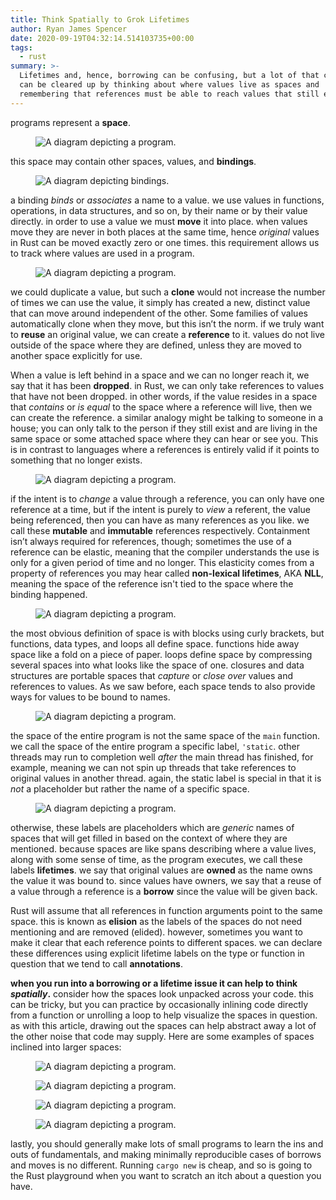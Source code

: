 ```yaml
---
title: Think Spatially to Grok Lifetimes
author: Ryan James Spencer
date: 2020-09-19T04:32:14.514103735+00:00
tags:
  - rust
summary: >-
  Lifetimes and, hence, borrowing can be confusing, but a lot of that confusion
  can be cleared up by thinking about where values live as spaces and
  remembering that references must be able to reach values that still exist.
---
```


programs represent a **space**.

<figure>
  <img
    src="/assets/images/think-spatially-to-grok-lifetimes-01.jpg"
    alt="A diagram depicting a program."
    title="A diagram depicting a program.">
  </img>
</figure>

this space may contain other spaces, values, and **bindings**.

<figure>
  <img
    src="/assets/images/think-spatially-to-grok-lifetimes-02.jpg"
    alt="A diagram depicting bindings."
    title="A diagram depicting bindings.">
  </img>
</figure>

a binding *binds* or *associates* a name to a value. we use values in functions, operations, in data structures, and so on, by their name or by their value directly. in order to use a value we must **move** it into place. when values move they are never in both places at the same time, hence *original* values in Rust can be moved exactly zero or one times. this requirement allows us to track where values are used in a program.

<figure>
  <img
    src="/assets/images/think-spatially-to-grok-lifetimes-03.jpg"
    alt="A diagram depicting a program."
    title="A diagram depicting a program.">
  </img>
</figure>

we could duplicate a value, but such a **clone** would not increase the number of times we can use the value, it simply has created a new, distinct value that can move around independent of the other. Some families of values automatically clone when they move, but this isn’t the norm. if we truly want to **reuse** an original value, we can create a **reference** to it. values do not live outside of the space where they are defined, unless they are moved to another space explicitly for use.

When a value is left behind in a space and we can no longer reach it, we say that it has been **dropped**.   in Rust, we can only take references to values that have not been dropped. in other words, if the value resides in a space that *contains* or *is equal* to the space where a reference will live, then we can create the reference. a similar analogy might be talking to someone in a house; you can only talk to the person if they still exist and are living in the same space or some attached space where they can hear or see you. This is in contrast to languages where a references is entirely valid if it points to something that no longer exists.

<figure>
  <img
    src="/assets/images/think-spatially-to-grok-lifetimes-04.jpg"
    alt="A diagram depicting a program."
    title="A diagram depicting a program.">
  </img>
</figure>

if the intent is to *change* a value through a reference, you can only have one reference at a time, but if the intent is purely to *view* a referent, the value being referenced, then you can have as many references as you like. we call these **mutable** and **immutable** references respectively. Containment isn’t always required for references, though; sometimes the use of a reference can be elastic, meaning that the compiler understands the use is only for a given period of time and no longer. This elasticity comes from a property of references you may hear called **non-lexical lifetimes**, AKA **NLL**, meaning the space of the reference isn't tied to the space where the binding happened.

<figure>
  <img
    src="/assets/images/think-spatially-to-grok-lifetimes-11.jpg"
    alt="A diagram depicting a program."
    title="A diagram depicting a program.">
  </img>
</figure>

the most obvious definition of space is with blocks using curly brackets, but functions, data types, and loops all define space. functions hide away space like a fold on a piece of paper. loops define space by compressing several spaces into what looks like the space of one. closures and data structures are portable spaces that *capture* or *close over* values and references to values. As we saw before, each space tends to also provide ways for values to be bound to names.

<figure>
  <img
    src="/assets/images/think-spatially-to-grok-lifetimes-05.jpg"
    alt="A diagram depicting a program."
    title="A diagram depicting a program.">
  </img>
</figure>

the space of the entire program is not the same space of the `main` function. we call the space of the entire program a specific label, `'static`. other threads may run to completion well *after* the main thread has finished, for example, meaning we can not spin up threads that take references to original values in another thread. again, the static label is special in that it is *not* a placeholder but rather the name of a specific space.

<figure>
  <img
    src="/assets/images/think-spatially-to-grok-lifetimes-06.jpg"
    alt="A diagram depicting a program."
    title="A diagram depicting a program.">
  </img>
</figure>

otherwise, these labels are placeholders which are *generic* names of spaces that will get filled in based on the context of where they are mentioned. because spaces are like spans describing where a value lives, along with some sense of time, as the program executes, we call these labels **lifetimes**. we say that original values are **owned** as the name owns the value it was bound to. since values have owners, we say that a reuse of a value through a reference is a **borrow** since the value will be given back.

Rust will assume that all references in function arguments point to the same space. this is known as **elision** as the labels of the spaces do not need mentioning and are removed (elided). however, sometimes you want to make it clear that each reference points to different spaces. we can declare these differences using explicit lifetime labels on the type or function in question that we tend to call **annotations**.

**when you run into a borrowing or a lifetime issue it can help to think *spatially*.** consider how the spaces look unpacked across your code. this can be tricky, but you can practice by occasionally inlining code directly from a function or unrolling a loop to help visualize the spaces in question. as with this article, drawing out the spaces can help abstract away a lot of the other noise that code may supply.  Here are some examples of spaces inclined into larger spaces:

<figure>
  <img
    src="/assets/images/think-spatially-to-grok-lifetimes-07.jpg"
    alt="A diagram depicting a program."
    title="A diagram depicting a program.">
  </img>
</figure>
<figure>
  <img
    src="/assets/images/think-spatially-to-grok-lifetimes-08.jpg"
    alt="A diagram depicting a program."
    title="A diagram depicting a program.">
  </img>
</figure>
<figure>
  <img
    src="/assets/images/think-spatially-to-grok-lifetimes-09.jpg"
    alt="A diagram depicting a program."
    title="A diagram depicting a program.">
  </img>
</figure>
<figure>
  <img
    src="/assets/images/think-spatially-to-grok-lifetimes-10.jpg"
    alt="A diagram depicting a program."
    title="A diagram depicting a program.">
  </img>
</figure>

lastly, you should generally make lots of small programs to learn the ins and outs of fundamentals, and making minimally reproducible cases of borrows and moves is no different. Running `cargo new` is cheap, and so is going to the Rust playground when you want to scratch an itch about a question you have.

